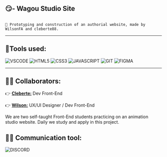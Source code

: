 ## 😏- Wagou Studio Site
<code>
🎯 Prototyping and construction of an authorial website, made by WilsonFA and cleberte88.
</code>

<hr>

## 🔧Tools used:

![VSCODE](https://img.shields.io/badge/Visual_Studio_Code-0078D4?style=for-the-badge&logo=visual%20studio%20code&logoColor=white)
![HTML5](https://img.shields.io/badge/html5-%23E34F26.svg?style=for-the-badge&logo=html5&logoColor=white)
![CSS3](https://img.shields.io/badge/css3-%231572B6.svg?style=for-the-badge&logo=css3&logoColor=white)
![JAVASCRIPT](https://img.shields.io/badge/JavaScript-323330?style=for-the-badge&logo=javascript&logoColor=F7DF1E)
![GIT](https://img.shields.io/badge/GIT-E44C30?style=for-the-badge&logo=git&logoColor=white)
![FIGMA](https://img.shields.io/badge/Figma-000000?style=for-the-badge&logo=figma&logoColor=white)
<hr>

## 👨‍💻 Collaborators:

👉 [**Cleberte:**](https://github.com/cleberte88) Dev Front-End

👉 [**Wilson:**](https://github.com/WilsonFA) UX/UI Designer  / Dev Front-End

We are two self-taught Front-End students practicing on an animation studio website.
Daily we study and apply in this project.

## 🤜🤛 **Communication tool:**
![DISCORD](https://img.shields.io/badge/Discord-5865F2?style=for-the-badge&logo=discord&logoColor=white)
